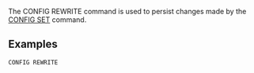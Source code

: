 <!--
layout:  index.html
title:   CONFIG REWRITE - Tile38
class:   command
super:   documentation
command: config rewrite
-->

The CONFIG REWRITE command is used to persist changes made by the [CONFIG SET](/commands/config-set) command.

## Examples
```tile38
CONFIG REWRITE
```
